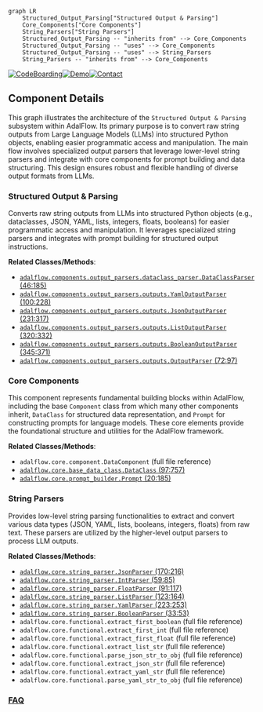 ```mermaid
graph LR
    Structured_Output_Parsing["Structured Output & Parsing"]
    Core_Components["Core Components"]
    String_Parsers["String Parsers"]
    Structured_Output_Parsing -- "inherits from" --> Core_Components
    Structured_Output_Parsing -- "uses" --> Core_Components
    Structured_Output_Parsing -- "uses" --> String_Parsers
    String_Parsers -- "inherits from" --> Core_Components
```
[![CodeBoarding](https://img.shields.io/badge/Generated%20by-CodeBoarding-9cf?style=flat-square)](https://github.com/CodeBoarding/CodeBoarding)[![Demo](https://img.shields.io/badge/Try%20our-Demo-blue?style=flat-square)](https://www.codeboarding.org/demo)[![Contact](https://img.shields.io/badge/Contact%20us%20-%20contact@codeboarding.org-lightgrey?style=flat-square)](mailto:contact@codeboarding.org)

## Component Details

This graph illustrates the architecture of the `Structured Output & Parsing` subsystem within AdalFlow. Its primary purpose is to convert raw string outputs from Large Language Models (LLMs) into structured Python objects, enabling easier programmatic access and manipulation. The main flow involves specialized output parsers that leverage lower-level string parsers and integrate with core components for prompt building and data structuring. This design ensures robust and flexible handling of diverse output formats from LLMs.

### Structured Output & Parsing
Converts raw string outputs from LLMs into structured Python objects (e.g., dataclasses, JSON, YAML, lists, integers, floats, booleans) for easier programmatic access and manipulation. It leverages specialized string parsers and integrates with prompt building for structured output instructions.


**Related Classes/Methods**:

- <a href="https://github.com/SylphAI-Inc/AdalFlow/blob/master/adalflow/adalflow/components/output_parsers/dataclass_parser.py#L46-L185" target="_blank" rel="noopener noreferrer">`adalflow.components.output_parsers.dataclass_parser.DataClassParser` (46:185)</a>
- <a href="https://github.com/SylphAI-Inc/AdalFlow/blob/master/adalflow/adalflow/components/output_parsers/outputs.py#L100-L228" target="_blank" rel="noopener noreferrer">`adalflow.components.output_parsers.outputs.YamlOutputParser` (100:228)</a>
- <a href="https://github.com/SylphAI-Inc/AdalFlow/blob/master/adalflow/adalflow/components/output_parsers/outputs.py#L231-L317" target="_blank" rel="noopener noreferrer">`adalflow.components.output_parsers.outputs.JsonOutputParser` (231:317)</a>
- <a href="https://github.com/SylphAI-Inc/AdalFlow/blob/master/adalflow/adalflow/components/output_parsers/outputs.py#L320-L332" target="_blank" rel="noopener noreferrer">`adalflow.components.output_parsers.outputs.ListOutputParser` (320:332)</a>
- <a href="https://github.com/SylphAI-Inc/AdalFlow/blob/master/adalflow/adalflow/components/output_parsers/outputs.py#L345-L371" target="_blank" rel="noopener noreferrer">`adalflow.components.output_parsers.outputs.BooleanOutputParser` (345:371)</a>
- <a href="https://github.com/SylphAI-Inc/AdalFlow/blob/master/adalflow/adalflow/components/output_parsers/outputs.py#L72-L97" target="_blank" rel="noopener noreferrer">`adalflow.components.output_parsers.outputs.OutputParser` (72:97)</a>


### Core Components
This component represents fundamental building blocks within AdalFlow, including the base `Component` class from which many other components inherit, `DataClass` for structured data representation, and `Prompt` for constructing prompts for language models. These core elements provide the foundational structure and utilities for the AdalFlow framework.


**Related Classes/Methods**:

- `adalflow.core.component.DataComponent` (full file reference)
- <a href="https://github.com/SylphAI-Inc/AdalFlow/blob/master/adalflow/adalflow/core/base_data_class.py#L97-L757" target="_blank" rel="noopener noreferrer">`adalflow.core.base_data_class.DataClass` (97:757)</a>
- <a href="https://github.com/SylphAI-Inc/AdalFlow/blob/master/adalflow/adalflow/core/prompt_builder.py#L20-L185" target="_blank" rel="noopener noreferrer">`adalflow.core.prompt_builder.Prompt` (20:185)</a>


### String Parsers
Provides low-level string parsing functionalities to extract and convert various data types (JSON, YAML, lists, booleans, integers, floats) from raw text. These parsers are utilized by the higher-level output parsers to process LLM outputs.


**Related Classes/Methods**:

- <a href="https://github.com/SylphAI-Inc/AdalFlow/blob/master/adalflow/adalflow/core/string_parser.py#L170-L216" target="_blank" rel="noopener noreferrer">`adalflow.core.string_parser.JsonParser` (170:216)</a>
- <a href="https://github.com/SylphAI-Inc/AdalFlow/blob/master/adalflow/adalflow/core/string_parser.py#L59-L85" target="_blank" rel="noopener noreferrer">`adalflow.core.string_parser.IntParser` (59:85)</a>
- <a href="https://github.com/SylphAI-Inc/AdalFlow/blob/master/adalflow/adalflow/core/string_parser.py#L91-L117" target="_blank" rel="noopener noreferrer">`adalflow.core.string_parser.FloatParser` (91:117)</a>
- <a href="https://github.com/SylphAI-Inc/AdalFlow/blob/master/adalflow/adalflow/core/string_parser.py#L123-L164" target="_blank" rel="noopener noreferrer">`adalflow.core.string_parser.ListParser` (123:164)</a>
- <a href="https://github.com/SylphAI-Inc/AdalFlow/blob/master/adalflow/adalflow/core/string_parser.py#L223-L253" target="_blank" rel="noopener noreferrer">`adalflow.core.string_parser.YamlParser` (223:253)</a>
- <a href="https://github.com/SylphAI-Inc/AdalFlow/blob/master/adalflow/adalflow/core/string_parser.py#L33-L53" target="_blank" rel="noopener noreferrer">`adalflow.core.string_parser.BooleanParser` (33:53)</a>
- `adalflow.core.functional.extract_first_boolean` (full file reference)
- `adalflow.core.functional.extract_first_int` (full file reference)
- `adalflow.core.functional.extract_first_float` (full file reference)
- `adalflow.core.functional.extract_list_str` (full file reference)
- `adalflow.core.functional.parse_json_str_to_obj` (full file reference)
- `adalflow.core.functional.extract_json_str` (full file reference)
- `adalflow.core.functional.extract_yaml_str` (full file reference)
- `adalflow.core.functional.parse_yaml_str_to_obj` (full file reference)




### [FAQ](https://github.com/CodeBoarding/GeneratedOnBoardings/tree/main?tab=readme-ov-file#faq)